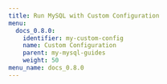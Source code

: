 ```yaml
---
title: Run MySQL with Custom Configuration
menu:
  docs_0.8.0:
    identifier: my-custom-config
    name: Custom Configuration
    parent: my-mysql-guides
    weight: 50
menu_name: docs_0.8.0
---
```

